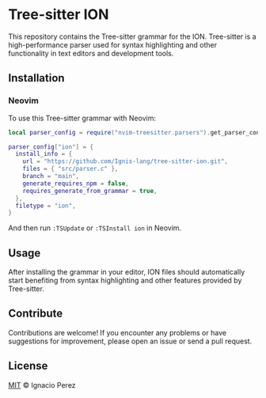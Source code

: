 # Tree-sitter ION

This repository contains the Tree-sitter grammar for the ION.
Tree-sitter is a high-performance parser used for syntax highlighting and other functionality
in text editors and development tools.

## Installation

### Neovim

To use this Tree-sitter grammar with Neovim:

```lua
local parser_config = require("nvim-treesitter.parsers").get_parser_configs()

parser_config["ion"] = {
  install_info = {
    url = "https://github.com/Ignis-lang/tree-sitter-ion.git",
    files = { "src/parser.c" },
    branch = "main",
    generate_requires_npm = false,
    requires_generate_from_grammar = true,
  },
  filetype = "ion",
}
```

And then run `:TSUpdate` or `:TSInstall ion` in Neovim.

## Usage

After installing the grammar in your editor, ION files should automatically start benefiting from
syntax highlighting and other features provided by Tree-sitter.

## Contribute

Contributions are welcome! If you encounter any problems or have suggestions for improvement,
please open an issue or send a pull request.

## License

[MIT](LICENSE) © Ignacio Perez


